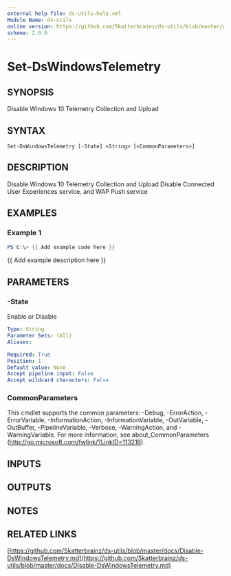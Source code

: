 ```yaml
---
external help file: ds-utils-help.xml
Module Name: ds-utils
online version: https://github.com/Skatterbrainz/ds-utils/blob/master/docs/Disable-DsWindowsTelemetry.md
schema: 2.0.0
---
```


# Set-DsWindowsTelemetry

## SYNOPSIS
Disable Windows 10 Telemetry Collection and Upload

## SYNTAX

```
Set-DsWindowsTelemetry [-State] <String> [<CommonParameters>]
```

## DESCRIPTION
Disable Windows 10 Telemetry Collection and Upload
Disable Connected User Experiences service, and WAP Push service

## EXAMPLES

### Example 1
```powershell
PS C:\> {{ Add example code here }}
```

{{ Add example description here }}

## PARAMETERS

### -State
Enable or Disable

```yaml
Type: String
Parameter Sets: (All)
Aliases:

Required: True
Position: 1
Default value: None
Accept pipeline input: False
Accept wildcard characters: False
```

### CommonParameters
This cmdlet supports the common parameters: -Debug, -ErrorAction, -ErrorVariable, -InformationAction, -InformationVariable, -OutVariable, -OutBuffer, -PipelineVariable, -Verbose, -WarningAction, and -WarningVariable.
For more information, see about_CommonParameters (http://go.microsoft.com/fwlink/?LinkID=113216).

## INPUTS

## OUTPUTS

## NOTES

## RELATED LINKS

[https://github.com/Skatterbrainz/ds-utils/blob/master/docs/Disable-DsWindowsTelemetry.md](https://github.com/Skatterbrainz/ds-utils/blob/master/docs/Disable-DsWindowsTelemetry.md)

